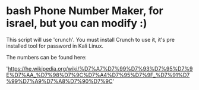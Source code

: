 # bash Phone Number Maker, for israel, but you can modify :)

This script will use 'crunch'.
You must install Crunch to use it, it's pre installed tool for password in Kali Linux.

The numbers can be found here:

'https://he.wikipedia.org/wiki/%D7%A7%D7%99%D7%93%D7%95%D7%9E%D7%AA_%D7%98%D7%9C%D7%A4%D7%95%D7%9F_%D7%91%D7%99%D7%A9%D7%A8%D7%90%D7%9C'
